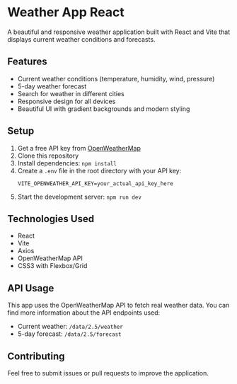 # Weather App React

A beautiful and responsive weather application built with React and Vite that displays current weather conditions and forecasts.

## Features

- Current weather conditions (temperature, humidity, wind, pressure)
- 5-day weather forecast
- Search for weather in different cities
- Responsive design for all devices
- Beautiful UI with gradient backgrounds and modern styling

## Setup

1. Get a free API key from [OpenWeatherMap](https://openweathermap.org/api)
2. Clone this repository
3. Install dependencies: `npm install`
4. Create a `.env` file in the root directory with your API key:
   ```
   VITE_OPENWEATHER_API_KEY=your_actual_api_key_here
   ```
5. Start the development server: `npm run dev`

## Technologies Used

- React
- Vite
- Axios
- OpenWeatherMap API
- CSS3 with Flexbox/Grid

## API Usage

This app uses the OpenWeatherMap API to fetch real weather data. You can find more information about the API endpoints used:
- Current weather: `/data/2.5/weather`
- 5-day forecast: `/data/2.5/forecast`

## Contributing

Feel free to submit issues or pull requests to improve the application.
